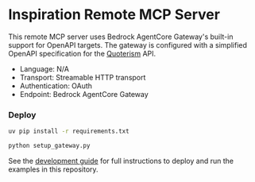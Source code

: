 # Inspiration Remote MCP Server

This remote MCP server uses Bedrock AgentCore Gateway's built-in support for OpenAPI targets.
The gateway is configured with a simplified OpenAPI
specification for the [Quoterism](https://www.quoterism.com/developer) API.

- Language: N/A
- Transport: Streamable HTTP transport
- Authentication: OAuth
- Endpoint: Bedrock AgentCore Gateway

### Deploy

```bash
uv pip install -r requirements.txt

python setup_gateway.py
```

See the [development guide](/DEVELOP.md) for full instructions to deploy and run the examples in this repository.
